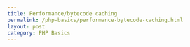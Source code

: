 ```yaml
---
title: Performance/bytecode caching
permalink: /php-basics/performance-bytecode-caching.html
layout: post 
category: PHP Basics
---
```


